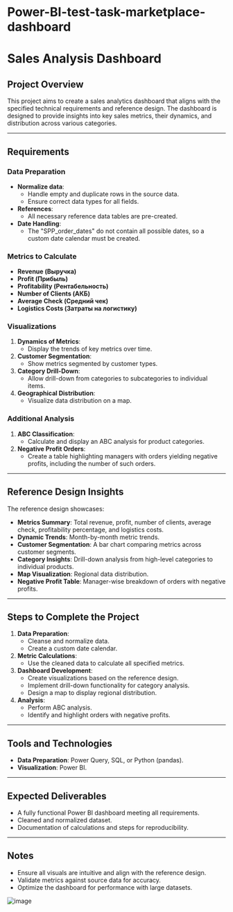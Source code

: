 # Power-BI-test-task-marketplace-dashboard

# Sales Analysis Dashboard

## Project Overview
This project aims to create a sales analytics dashboard that aligns with the specified technical requirements and reference design. The dashboard is designed to provide insights into key sales metrics, their dynamics, and distribution across various categories.

---

## Requirements
### Data Preparation
- **Normalize data**:
  - Handle empty and duplicate rows in the source data.
  - Ensure correct data types for all fields.
- **References**:
  - All necessary reference data tables are pre-created.
- **Date Handling**:
  - The "SPP_order_dates" do not contain all possible dates, so a custom date calendar must be created.

### Metrics to Calculate
- **Revenue (Выручка)**
- **Profit (Прибыль)**
- **Profitability (Рентабельность)**
- **Number of Clients (АКБ)**
- **Average Check (Средний чек)**
- **Logistics Costs (Затраты на логистику)**

### Visualizations
1. **Dynamics of Metrics**:
   - Display the trends of key metrics over time.
2. **Customer Segmentation**:
   - Show metrics segmented by customer types.
3. **Category Drill-Down**:
   - Allow drill-down from categories to subcategories to individual items.
4. **Geographical Distribution**:
   - Visualize data distribution on a map.

### Additional Analysis
1. **ABC Classification**:
   - Calculate and display an ABC analysis for product categories.
2. **Negative Profit Orders**:
   - Create a table highlighting managers with orders yielding negative profits, including the number of such orders.

---

## Reference Design Insights
The reference design showcases:
- **Metrics Summary**: Total revenue, profit, number of clients, average check, profitability percentage, and logistics costs.
- **Dynamic Trends**: Month-by-month metric trends.
- **Customer Segmentation**: A bar chart comparing metrics across customer segments.
- **Category Insights**: Drill-down analysis from high-level categories to individual products.
- **Map Visualization**: Regional data distribution.
- **Negative Profit Table**: Manager-wise breakdown of orders with negative profits.

---

## Steps to Complete the Project
1. **Data Preparation**:
   - Cleanse and normalize data.
   - Create a custom date calendar.
2. **Metric Calculations**:
   - Use the cleaned data to calculate all specified metrics.
3. **Dashboard Development**:
   - Create visualizations based on the reference design.
   - Implement drill-down functionality for category analysis.
   - Design a map to display regional distribution.
4. **Analysis**:
   - Perform ABC analysis.
   - Identify and highlight orders with negative profits.

---

## Tools and Technologies
- **Data Preparation**: Power Query, SQL, or Python (pandas).
- **Visualization**: Power BI.

---

## Expected Deliverables
- A fully functional Power BI dashboard meeting all requirements.
- Cleaned and normalized dataset.
- Documentation of calculations and steps for reproducibility.

---

## Notes
- Ensure all visuals are intuitive and align with the reference design.
- Validate metrics against source data for accuracy.
- Optimize the dashboard for performance with large datasets.

![image](https://github.com/user-attachments/assets/23e206f5-a8d1-4959-9af6-5526827b1a83)
